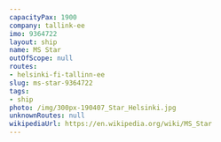 ```yaml
---
capacityPax: 1900
company: tallink-ee
imo: 9364722
layout: ship
name: MS Star
outOfScope: null
routes:
- helsinki-fi-tallinn-ee
slug: ms-star-9364722
tags:
- ship
photo: /img/300px-190407_Star_Helsinki.jpg
unknownRoutes: null
wikipediaUrl: https://en.wikipedia.org/wiki/MS_Star
---
```

